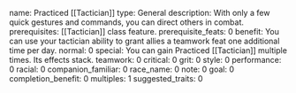 name: Practiced [[Tactician]]
type: General
description: With only a few quick gestures and commands, you can direct others in combat.
prerequisites: [[Tactician]] class feature.
prerequisite_feats: 0
benefit: You can use your tactician ability to grant allies a teamwork feat one additional time per day.
normal: 0
special: You can gain Practiced [[Tactician]] multiple times. Its effects stack.
teamwork: 0
critical: 0
grit: 0
style: 0
performance: 0
racial: 0
companion_familiar: 0
race_name: 0
note: 0
goal: 0
completion_benefit: 0
multiples: 1
suggested_traits: 0
